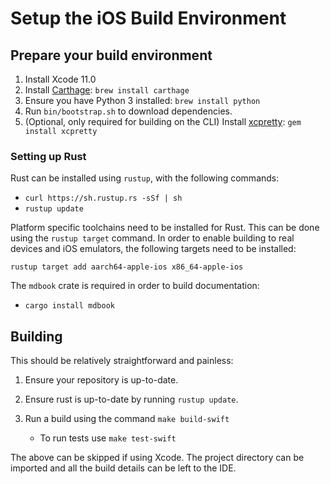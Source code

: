# Setup the iOS Build Environment

## Prepare your build environment

1. Install Xcode 11.0
2. Install [Carthage](https://github.com/Carthage/Carthage): `brew install carthage`
3. Ensure you have Python 3 installed: `brew install python`
4. Run `bin/bootstrap.sh` to download dependencies.
5. (Optional, only required for building on the CLI) Install [xcpretty](https://github.com/xcpretty/xcpretty): `gem install xcpretty`

### Setting up Rust

Rust can be installed using `rustup`, with the following commands:

- `curl https://sh.rustup.rs -sSf | sh`
- `rustup update`

Platform specific toolchains need to be installed for Rust. This can be
done using the `rustup target` command. In order to enable building to real
devices and iOS emulators, the following targets need to be installed:

```
rustup target add aarch64-apple-ios x86_64-apple-ios
```

The `mdbook` crate is required in order to build documentation:

- `cargo install mdbook`

## Building

This should be relatively straightforward and painless:

1. Ensure your repository is up-to-date.

2. Ensure rust is up-to-date by running `rustup update`.

3. Run a build using the command `make build-swift`
    * To run tests use `make test-swift`

The above can be skipped if using Xcode.
The project directory can be imported and all the build details can be left to the IDE.
